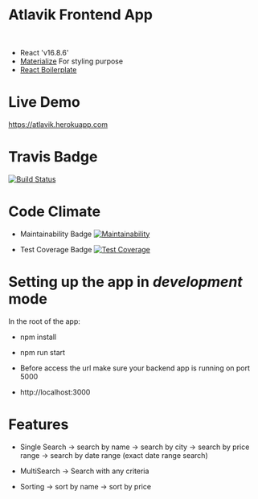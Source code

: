 # Atlavik Frontend App
<br />

* React 'v16.8.6'
* <a href="https://materializecss.com">Materialize</a> For styling purpose
* <a href="https://github.com/react-boilerplate/react-boilerplate">React Boilerplate</a>

# Live Demo
<a href="https://atlavik.herokuapp.com">https://atlavik.herokuapp.com</a>
# Travis Badge

[![Build Status](https://travis-ci.com/Qubaish/atlavik-frontend.svg?branch=master)](https://travis-ci.com/Qubaish/atlavik-frontend)

# Code Climate

* Maintainability Badge
[![Maintainability](https://api.codeclimate.com/v1/badges/ef1dbd40d1a53f4986b8/maintainability)](https://codeclimate.com/github/Qubaish/atlavik-frontend/maintainability)

* Test Coverage Badge
[![Test Coverage](https://api.codeclimate.com/v1/badges/ef1dbd40d1a53f4986b8/test_coverage)](https://codeclimate.com/github/Qubaish/atlavik-frontend/test_coverage)

# Setting up the app in *development* mode

In the root of the app:
* npm install
* npm run start

* Before access the url make sure your backend app is running on port 5000

* http://localhost:3000

# Features

* Single Search 
-> search by name
-> search by city
-> search by price range
-> search by date range (exact date range search)

* MultiSearch 
-> Search with any criteria

* Sorting
-> sort by name
-> sort by price 




